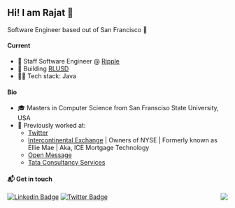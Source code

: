 ## Hi! I am Rajat 👋 

Software Engineer based out of San Francisco :round_pushpin:

#### Current
- :telescope: Staff Software Engineer @ [Ripple](https://ripple.com/)
- :rocket: Building [RLUSD](https://ripple.com/solutions/stablecoin/)
- :man_technologist: Tech stack: Java

#### Bio

- :mortar_board: Masters in Computer Science from San Fransciso State University, USA
- :vulcan_salute: Previously worked at: 
    - [Twitter](https://www.twitter.com)
    - [Intercontinental Exchange](https://www.icemortgagetechnology.com) | Owners of NYSE | Formerly known as Ellie Mae | Aka, ICE Mortgage Technology
    - [Open Message](https://openmessage.io)
    - [Tata Consultancy Services](https://www.tcs.com)


#### :mailbox_with_mail: Get in touch
[![Linkedin Badge](https://img.shields.io/badge/-Rajat%20Arora-blue?style=flat-square&logo=Linkedin&logoColor=white&link=https://www.linkedin.com/in/rajatar08/)](https://www.linkedin.com/in/rajatar08)
[![Twitter Badge](https://img.shields.io/badge/-@digital_nomad8-00acee?style=flat&logo=Twitter&logoColor=white)](https://twitter.com/intent/follow?screen_name=digital_nomad8 "Follow on Twitter")
<img align="right" src="https://komarev.com/ghpvc/?username=rajatarora08&color=blue">
